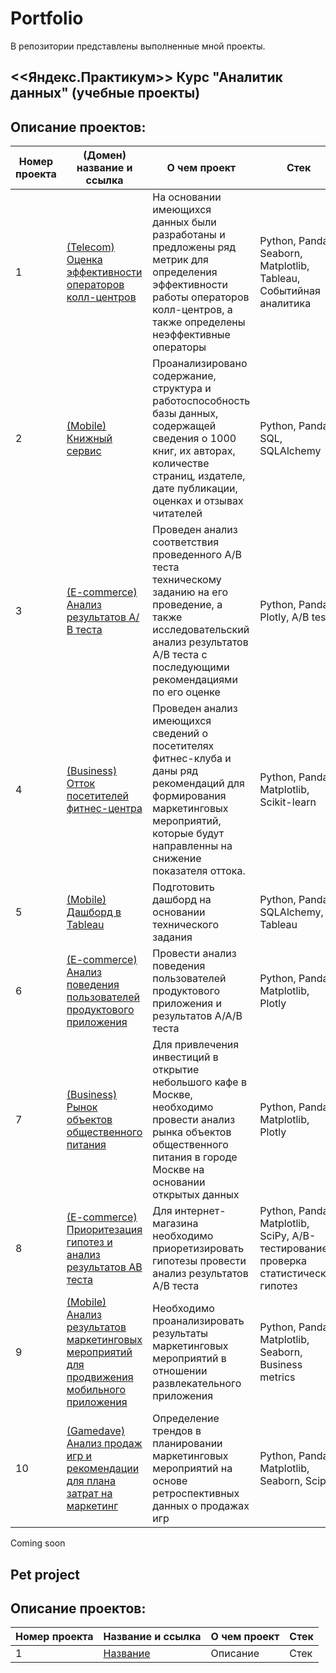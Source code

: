 # Portfolio

В репозитории представлены выполненные мной проекты.


## <<Яндекс.Практикум>> Курс "Аналитик данных" (учебные проекты)
## Описание проектов:
| Номер проекта | (Домен) название и ссылка | О чем проект                                                     | Стек                |
|---------------|-------------------|------------------------------------------------------------------|---------------------|
|1              |[(Telecom) Оценка эффективности операторов колл-центров](https://github.com/zlat1109/Portfolio/tree/main/%D0%9E%D1%86%D0%B5%D0%BD%D0%BA%D0%B0%20%D1%8D%D1%84%D1%84%D0%B5%D0%BA%D1%82%D0%B8%D0%B2%D0%BD%D0%BE%D1%81%D1%82%D0%B8%20%D0%BE%D0%BF%D0%B5%D1%80%D0%B0%D1%82%D0%BE%D1%80%D0%BE%D0%B2%20%D0%BA%D0%BE%D0%BB%D0%BB-%D1%86%D0%B5%D0%BD%D1%82%D1%80%D0%BE%D0%B2)|На основании имеющихся данных были разработаны и предложены ряд метрик для определения эффективности работы операторов колл-центров, а также определены неэффективные операторы|Python, Pandas, Seaborn, Matplotlib, Tableau, Событийная аналитика|
|2              |[(Mobile) Книжный сервис](https://github.com/zlat1109/Portfolio/tree/main/%D0%9A%D0%BD%D0%B8%D0%B6%D0%BD%D1%8B%D0%B9%20%D1%81%D0%B5%D1%80%D0%B2%D0%B8%D1%81)|Проанализировано содержание, структура и работоспособность базы данных, содержащей сведения о 1000 книг, их авторах, количестве страниц, издателе, дате публикации, оценках и отзывах читателей|Python, Pandas, SQL, SQLAlchemy|
|3              |[(E-commerce) Анализ результатов А/В теста](https://github.com/zlat1109/Portfolio/tree/main/%D0%90%D0%BD%D0%B0%D0%BB%D0%B8%D0%B7%20%D1%80%D0%B5%D0%B7%D1%83%D0%BB%D1%8C%D1%82%D0%B0%D1%82%D0%BE%D0%B2%20%D0%90%D0%92%20%D1%82%D0%B5%D1%81%D1%82%D0%B0)| Проведен анализ соответствия проведенного A/B теста техническому заданию на его проведение, а также исследовательский анализ результатов A/B теста с последующими рекомендациями по его оценке| Python, Pandas, Plotly, A/B tests|
|4              |[(Business) Отток посетителей фитнес-центра](https://github.com/zlat1109/Portfolio/tree/main/%D0%9E%D1%82%D1%82%D0%BE%D0%BA%20%D0%BF%D0%BE%D1%81%D0%B5%D1%82%D0%B8%D1%82%D0%B5%D0%BB%D0%B5%D0%B9%20%D1%84%D0%B8%D1%82%D0%BD%D0%B5%D1%81-%D1%86%D0%B5%D0%BD%D1%82%D1%80%D0%B0)| Проведен анализ имеющихся сведений о посетителях фитнес-клуба и даны ряд рекомендаций для формирования маркетинговых мероприятий, которые будут направленны на снижение показателя оттока.| Python, Pandas, Matplotlib, Scikit-learn|
|5              |[(Mobile) Дашборд в Tableau](https://github.com/zlat1109/Portfolio/tree/main/%D0%94%D0%B0%D1%88%D0%B1%D0%BE%D1%80%D0%B4%20%D0%B2%20Tableau)| Подготовить дашборд на основании технического задания| Python, Pandas, SQLAlchemy, Tableau|
|6              |[(E-commerce) Анализ поведения пользователей продуктового приложения](https://github.com/zlat1109/Portfolio/tree/main/%D0%90%D0%BD%D0%B0%D0%BB%D0%B8%D0%B7%20%D0%BF%D0%BE%D0%B2%D0%B5%D0%B4%D0%B5%D0%BD%D0%B8%D1%8F%20%D0%BF%D0%BE%D0%BB%D1%8C%D0%B7%D0%BE%D0%B2%D0%B0%D1%82%D0%B5%D0%BB%D0%B5%D0%B9%20%D0%BF%D1%80%D0%BE%D0%B4%D1%83%D0%BA%D1%82%D0%BE%D0%B2%D0%BE%D0%B3%D0%BE%20%D0%BF%D1%80%D0%B8%D0%BB%D0%BE%D0%B6%D0%B5%D0%BD%D0%B8%D1%8F)| Провести анализ поведения пользователей продуктового приложения и результатов А/А/В теста| Python, Pandas, Matplotlib, Plotly|
|7              |[(Business) Рынок объектов общественного питания](https://github.com/zlat1109/Portfolio/tree/main/%D0%A0%D1%8B%D0%BD%D0%BE%D0%BA%20%D0%BE%D0%B1%D1%8A%D0%B5%D0%BA%D1%82%D0%BE%D0%B2%20%D0%BE%D0%B1%D1%89%D0%B5%D1%81%D1%82%D0%B2%D0%B5%D0%BD%D0%BD%D0%BE%D0%B3%D0%BE%20%D0%BF%D0%B8%D1%82%D0%B0%D0%BD%D0%B8%D1%8F)| Для привлечения инвестиций в открытие небольшого кафе в Москве, необходимо провести анализ рынка объектов общественного питания в городе Москве на основании открытых данных| Python, Pandas, Matplotlib, Plotly|
|8              |[(E-commerce) Приоритезация гипотез и анализ результатов АВ теста](https://github.com/zlat1109/Portfolio/tree/main/(E-commerce)%20%D0%9F%D1%80%D0%B8%D0%BE%D1%80%D0%B8%D1%82%D0%B5%D0%B7%D0%B0%D1%86%D0%B8%D1%8F%20%D0%B3%D0%B8%D0%BF%D0%BE%D1%82%D0%B5%D0%B7%20%D0%B8%20%D0%B0%D0%BD%D0%B0%D0%BB%D0%B8%D0%B7%20%D1%80%D0%B5%D0%B7%D1%83%D0%BB%D1%8C%D1%82%D0%B0%D1%82%D0%BE%D0%B2%20%D0%90%D0%92%20%D1%82%D0%B5%D1%81%D1%82%D0%B0)| Для интернет-магазина необходимо приоретизировать гипотезы провести анализ результатов А/В теста| Python, Pandas, Matplotlib, SciPy, A/B-тестирование, проверка статистических гипотез|
|9              |[(Mobile) Анализ результатов маркетинговых мероприятий для продвижения мобильного приложения](https://github.com/zlat1109/Portfolio/tree/main/%D0%90%D0%BD%D0%B0%D0%BB%D0%B8%D0%B7%20%D1%80%D0%B5%D0%B7%D1%83%D0%BB%D1%8C%D1%82%D0%B0%D1%82%D0%BE%D0%B2%20%D0%BC%D0%B0%D1%80%D0%BA%D0%B5%D1%82%D0%B8%D0%BD%D0%B3%D0%BE%D0%B2%D1%8B%D1%85%20%D0%BC%D0%B5%D1%80%D0%BE%D0%BF%D1%80%D0%B8%D1%8F%D1%82%D0%B8%D0%B9%20%D0%B4%D0%BB%D1%8F%20%D0%BF%D1%80%D0%BE%D0%B4%D0%B2%D0%B8%D0%B6%D0%B5%D0%BD%D0%B8%D1%8F%20%D0%BC%D0%BE%D0%B1%D0%B8%D0%BB%D1%8C%D0%BD%D0%BE%D0%B3%D0%BE%20%D0%BF%D1%80%D0%B8%D0%BB%D0%BE%D0%B6%D0%B5%D0%BD%D0%B8%D1%8F)| Необходимо проанализировать результаты маркетинговых мероприятий в отношении развлекательного приложения | Python, Pandas, Matplotlib, Seaborn, Business metrics|
|10              |[(Gamedave) Анализ продаж игр и рекомендации для плана затрат на маркетинг](https://github.com/zlat1109/Portfolio/tree/main/%D0%90%D0%BD%D0%B0%D0%BB%D0%B8%D0%B7%20%D0%BF%D1%80%D0%BE%D0%B4%D0%B0%D0%B6%20%D0%B8%D0%B3%D1%80%20%D0%B8%20%D1%80%D0%B5%D0%BA%D0%BE%D0%BC%D0%B5%D0%BD%D0%B4%D0%B0%D1%86%D0%B8%D0%B8%20%D0%B4%D0%BB%D1%8F%20%D1%84%D0%BE%D1%80%D0%BC%D0%B8%D1%80%D0%BE%D0%B2%D0%B0%D0%BD%D0%B8%D1%8F%20%D0%BF%D0%BB%D0%B0%D0%BD%D0%B0%20%D0%B7%D0%B0%D1%82%D1%80%D0%B0%D1%82%20%D0%BD%D0%B0%20%D0%BC%D0%B0%D1%80%D0%BA%D0%B5%D1%82%D0%B8%D0%BD%D0%B3)| Определение трендов в планировании маркетинговых мероприятий на основе ретроспективных данных о продажах игр | Python, Pandas, Matplotlib, Seaborn, Scipy|


Coming soon

## Pet project
## Описание проектов:
| Номер проекта | Название и ссылка | О чем проект                                                     | Стек                |
|---------------|-------------------|------------------------------------------------------------------|---------------------|
|1              |[Название](ссылка)|Описание|Стек|
